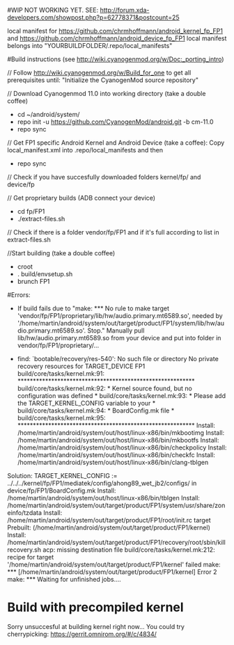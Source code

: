 #WIP NOT WORKING YET. SEE: http://forum.xda-developers.com/showpost.php?p=62778371&postcount=25


local manifest for https://github.com/chrmhoffmann/android_kernel_fp_FP1 and https://github.com/chrmhoffmann/android_device_fp_FP1
local manifest belongs into "YOURBUILDFOLDER/.repo/local_manifests"

#Build instructions 
(see http://wiki.cyanogenmod.org/w/Doc:_porting_intro)

// Follow http://wiki.cyanogenmod.org/w/Build_for_one to get all prerequisites until: "Initialize the CyanogenMod source repository"

// Download Cyanogenmod 11.0 into working directory (take a double coffee)
- cd ~/android/system/
- repo init -u https://github.com/CyanogenMod/android.git -b cm-11.0
- repo sync

// Get FP1 specific Android Kernel and Android Device (take a coffee): Copy local_manifest.xml into .repo/local_manifests and then
- repo sync

// Check if you have succesfully downloaded folders kernel/fp/ and device/fp

// Get proprietary builds (ADB connect your device)
- cd fp/FP1
- ./extract-files.sh

// Check if there is a folder vendor/fp/FP1 and if it's full according to list in extract-files.sh

//Start building (take a double coffee)
- croot
- . build/envsetup.sh
- brunch FP1

#Errors:
- If build fails due to "make: *** No rule to make target 'vendor/fp/FP1/proprietary/lib/hw/audio.primary.mt6589.so', needed by '/home/martin/android/system/out/target/product/FP1/system/lib/hw/audio.primary.mt6589.so'.  Stop."
Manually pull lib/hw/audio.primary.mt6589.so from your device and put into folder in vendor/fp/FP1/proprietary/...


- find: `bootable/recovery/res-540': No such file or directory
No private recovery resources for TARGET_DEVICE FP1
build/core/tasks/kernel.mk:91: **********************************************************
build/core/tasks/kernel.mk:92: * Kernel source found, but no configuration was defined  *
build/core/tasks/kernel.mk:93: * Please add the TARGET_KERNEL_CONFIG variable to your   *
build/core/tasks/kernel.mk:94: * BoardConfig.mk file                                    *
build/core/tasks/kernel.mk:95: **********************************************************
Install: /home/martin/android/system/out/host/linux-x86/bin/mkbootimg
Install: /home/martin/android/system/out/host/linux-x86/bin/mkbootfs
Install: /home/martin/android/system/out/host/linux-x86/bin/checkpolicy
Install: /home/martin/android/system/out/host/linux-x86/bin/checkfc
Install: /home/martin/android/system/out/host/linux-x86/bin/clang-tblgen

Solution: TARGET_KERNEL_CONFIG := ../../../kernel/fp/FP1/mediatek/config/ahong89_wet_jb2/configs/ in device/fp/FP1/BoardConfig.mk
Install: /home/martin/android/system/out/host/linux-x86/bin/tblgen
Install: /home/martin/android/system/out/target/product/FP1/system/usr/share/zoneinfo/tzdata
Install: /home/martin/android/system/out/target/product/FP1/root/init.rc
target Prebuilt:  (/home/martin/android/system/out/target/product/FP1/kernel)
Install: /home/martin/android/system/out/target/product/FP1/recovery/root/sbin/killrecovery.sh
acp: missing destination file
build/core/tasks/kernel.mk:212: recipe for target '/home/martin/android/system/out/target/product/FP1/kernel' failed
make: *** [/home/martin/android/system/out/target/product/FP1/kernel] Error 2
make: *** Waiting for unfinished jobs....

# Build with precompiled kernel
Sorry unsuccesful at building kernel right now...
You could try cherrypicking: https://gerrit.omnirom.org/#/c/4834/
